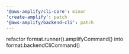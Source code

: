 ```yaml
---
'@aws-amplify/cli-core': minor
'create-amplify': patch
'@aws-amplify/backend-cli': patch
---
```


refactor format.runner().amplifyCommand() into format.backendCliCommand()
